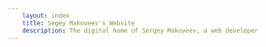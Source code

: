 ```yaml
---
    layout: index
    title: Segey Makoveev's Website
    description: The digital home of Sergey Makoveev, a web developer
---
```

